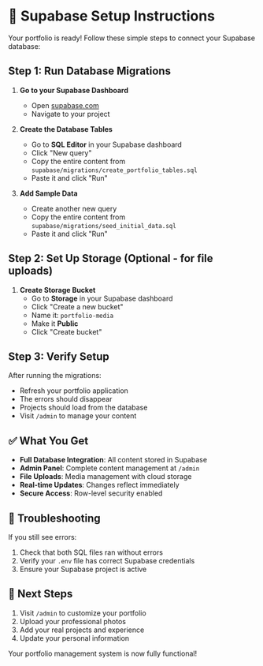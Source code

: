 # 🚀 Supabase Setup Instructions

Your portfolio is ready! Follow these simple steps to connect your Supabase database:

## Step 1: Run Database Migrations

1. **Go to your Supabase Dashboard**
   - Open [supabase.com](https://supabase.com)
   - Navigate to your project

2. **Create the Database Tables**
   - Go to **SQL Editor** in your Supabase dashboard
   - Click "New query"
   - Copy the entire content from `supabase/migrations/create_portfolio_tables.sql`
   - Paste it and click "Run"

3. **Add Sample Data**
   - Create another new query
   - Copy the entire content from `supabase/migrations/seed_initial_data.sql`
   - Paste it and click "Run"

## Step 2: Set Up Storage (Optional - for file uploads)

1. **Create Storage Bucket**
   - Go to **Storage** in your Supabase dashboard
   - Click "Create a new bucket"
   - Name it: `portfolio-media`
   - Make it **Public**
   - Click "Create bucket"

## Step 3: Verify Setup

After running the migrations:
- Refresh your portfolio application
- The errors should disappear
- Projects should load from the database
- Visit `/admin` to manage your content

## ✅ What You Get

- **Full Database Integration**: All content stored in Supabase
- **Admin Panel**: Complete content management at `/admin`
- **File Uploads**: Media management with cloud storage
- **Real-time Updates**: Changes reflect immediately
- **Secure Access**: Row-level security enabled

## 🔧 Troubleshooting

If you still see errors:
1. Check that both SQL files ran without errors
2. Verify your `.env` file has correct Supabase credentials
3. Ensure your Supabase project is active

## 🎯 Next Steps

1. Visit `/admin` to customize your portfolio
2. Upload your professional photos
3. Add your real projects and experience
4. Update your personal information

Your portfolio management system is now fully functional!